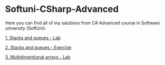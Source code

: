 # Softuni-CSharp-Advanced

Here you can find all of my salutions from C# Advanced course in Software university (SoftUni):

[1. Stacks and queues - Lab](https://github.com/Vaseto28/Softuni-CSharp-Advanced/tree/main/Stacks-and-queues-lab)

[2. Stacks and queues - Exercise](https://github.com/Vaseto28/Softuni-CSharp-Advanced/tree/main/Stacks-and-Queues-Exercise)

[3. Multidimentional arrays - Lab](https://github.com/Vaseto28/Softuni-CSharp-Advanced/tree/main/Multidimentional%20arrays%20-%20Lab)

